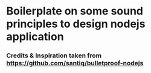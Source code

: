 # Boilerplate on some sound principles to design nodejs application

### Credits & Inspiration taken from https://github.com/santiq/bulletproof-nodejs
